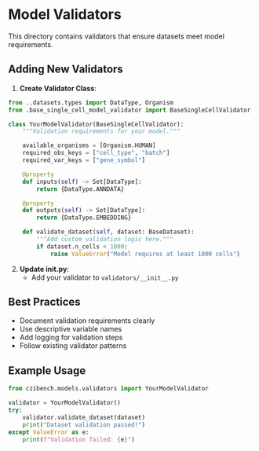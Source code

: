 # Model Validators

This directory contains validators that ensure datasets meet model requirements.

## Adding New Validators

1. **Create Validator Class**:
```python
from ..datasets.types import DataType, Organism
from .base_single_cell_model_validator import BaseSingleCellValidator

class YourModelValidator(BaseSingleCellValidator):
    """Validation requirements for your model."""

    available_organisms = [Organism.HUMAN]
    required_obs_keys = ["cell_type", "batch"]
    required_var_keys = ["gene_symbol"]

    @property
    def inputs(self) -> Set[DataType]:
        return {DataType.ANNDATA}

    @property
    def outputs(self) -> Set[DataType]:
        return {DataType.EMBEDDING}

    def validate_dataset(self, dataset: BaseDataset):
        """Add custom validation logic here."""
        if dataset.n_cells < 1000:
            raise ValueError("Model requires at least 1000 cells")
```

2. **Update __init__.py**:
   - Add your validator to `validators/__init__.py`

## Best Practices

- Document validation requirements clearly
- Use descriptive variable names
- Add logging for validation steps
- Follow existing validator patterns

## Example Usage

```python
from czibench.models.validators import YourModelValidator

validator = YourModelValidator()
try:
    validator.validate_dataset(dataset)
    print("Dataset validation passed!")
except ValueError as e:
    print(f"Validation failed: {e}")
```